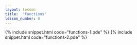 ```yaml
---
layout: lesson
title:  "Functions"
lesson_number: 8
---
```


{% include snippet.html code="functions-1.pde" %}
{% include snippet.html code="functions-2.pde" %}


